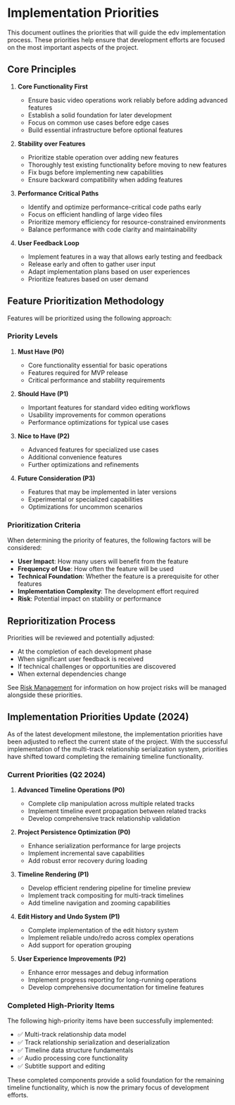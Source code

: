 # Implementation Priorities

This document outlines the priorities that will guide the edv implementation process. These priorities help ensure that development efforts are focused on the most important aspects of the project.

## Core Principles

1. **Core Functionality First**
   - Ensure basic video operations work reliably before adding advanced features
   - Establish a solid foundation for later development
   - Focus on common use cases before edge cases
   - Build essential infrastructure before optional features

2. **Stability over Features**
   - Prioritize stable operation over adding new features
   - Thoroughly test existing functionality before moving to new features
   - Fix bugs before implementing new capabilities
   - Ensure backward compatibility when adding features

3. **Performance Critical Paths**
   - Identify and optimize performance-critical code paths early
   - Focus on efficient handling of large video files
   - Prioritize memory efficiency for resource-constrained environments
   - Balance performance with code clarity and maintainability

4. **User Feedback Loop**
   - Implement features in a way that allows early testing and feedback
   - Release early and often to gather user input
   - Adapt implementation plans based on user experiences
   - Prioritize features based on user demand

## Feature Prioritization Methodology

Features will be prioritized using the following approach:

### Priority Levels

1. **Must Have (P0)**
   - Core functionality essential for basic operations
   - Features required for MVP release
   - Critical performance and stability requirements

2. **Should Have (P1)**
   - Important features for standard video editing workflows
   - Usability improvements for common operations
   - Performance optimizations for typical use cases

3. **Nice to Have (P2)**
   - Advanced features for specialized use cases
   - Additional convenience features
   - Further optimizations and refinements

4. **Future Consideration (P3)**
   - Features that may be implemented in later versions
   - Experimental or specialized capabilities
   - Optimizations for uncommon scenarios

### Prioritization Criteria

When determining the priority of features, the following factors will be considered:

- **User Impact**: How many users will benefit from the feature
- **Frequency of Use**: How often the feature will be used
- **Technical Foundation**: Whether the feature is a prerequisite for other features
- **Implementation Complexity**: The development effort required
- **Risk**: Potential impact on stability or performance

## Reprioritization Process

Priorities will be reviewed and potentially adjusted:

- At the completion of each development phase
- When significant user feedback is received
- If technical challenges or opportunities are discovered
- When external dependencies change

See [Risk Management](06_risk_management.md) for information on how project risks will be managed alongside these priorities.

## Implementation Priorities Update (2024)

As of the latest development milestone, the implementation priorities have been adjusted to reflect the current state of the project. With the successful implementation of the multi-track relationship serialization system, priorities have shifted toward completing the remaining timeline functionality.

### Current Priorities (Q2 2024)

1. **Advanced Timeline Operations (P0)**
   - Complete clip manipulation across multiple related tracks
   - Implement timeline event propagation between related tracks
   - Develop comprehensive track relationship validation

2. **Project Persistence Optimization (P0)**
   - Enhance serialization performance for large projects
   - Implement incremental save capabilities
   - Add robust error recovery during loading

3. **Timeline Rendering (P1)**
   - Develop efficient rendering pipeline for timeline preview
   - Implement track compositing for multi-track timelines
   - Add timeline navigation and zooming capabilities

4. **Edit History and Undo System (P1)**
   - Complete implementation of the edit history system
   - Implement reliable undo/redo across complex operations
   - Add support for operation grouping

5. **User Experience Improvements (P2)**
   - Enhance error messages and debug information
   - Implement progress reporting for long-running operations
   - Develop comprehensive documentation for timeline features

### Completed High-Priority Items

The following high-priority items have been successfully implemented:

- ✅ Multi-track relationship data model
- ✅ Track relationship serialization and deserialization
- ✅ Timeline data structure fundamentals
- ✅ Audio processing core functionality
- ✅ Subtitle support and editing

These completed components provide a solid foundation for the remaining timeline functionality, which is now the primary focus of development efforts. 